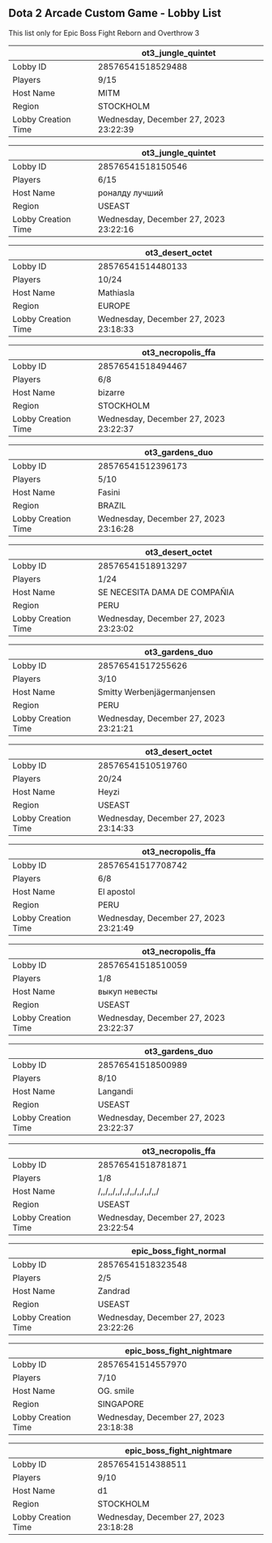 ## Dota 2 Arcade Custom Game - Lobby List

This list only for Epic Boss Fight Reborn and Overthrow 3

|  | ot3_jungle_quintet |
| ------ | ------ |
| Lobby ID | 28576541518529488 |
| Players | 9/15 |
| Host Name | MITM |
| Region | STOCKHOLM |
| Lobby Creation Time | Wednesday, December 27, 2023 23:22:39 |


|  | ot3_jungle_quintet |
| ------ | ------ |
| Lobby ID | 28576541518150546 |
| Players | 6/15 |
| Host Name | роналду лучший |
| Region | USEAST |
| Lobby Creation Time | Wednesday, December 27, 2023 23:22:16 |


|  | ot3_desert_octet |
| ------ | ------ |
| Lobby ID | 28576541514480133 |
| Players | 10/24 |
| Host Name | Mathiasla |
| Region | EUROPE |
| Lobby Creation Time | Wednesday, December 27, 2023 23:18:33 |


|  | ot3_necropolis_ffa |
| ------ | ------ |
| Lobby ID | 28576541518494467 |
| Players | 6/8 |
| Host Name | bizarre |
| Region | STOCKHOLM |
| Lobby Creation Time | Wednesday, December 27, 2023 23:22:37 |


|  | ot3_gardens_duo |
| ------ | ------ |
| Lobby ID | 28576541512396173 |
| Players | 5/10 |
| Host Name | Fasini |
| Region | BRAZIL |
| Lobby Creation Time | Wednesday, December 27, 2023 23:16:28 |


|  | ot3_desert_octet |
| ------ | ------ |
| Lobby ID | 28576541518913297 |
| Players | 1/24 |
| Host Name | SE NECESITA DAMA DE COMPAÑIA |
| Region | PERU |
| Lobby Creation Time | Wednesday, December 27, 2023 23:23:02 |


|  | ot3_gardens_duo |
| ------ | ------ |
| Lobby ID | 28576541517255626 |
| Players | 3/10 |
| Host Name | Smitty Werbenjägermanjensen |
| Region | PERU |
| Lobby Creation Time | Wednesday, December 27, 2023 23:21:21 |


|  | ot3_desert_octet |
| ------ | ------ |
| Lobby ID | 28576541510519760 |
| Players | 20/24 |
| Host Name | Heyzi |
| Region | USEAST |
| Lobby Creation Time | Wednesday, December 27, 2023 23:14:33 |


|  | ot3_necropolis_ffa |
| ------ | ------ |
| Lobby ID | 28576541517708742 |
| Players | 6/8 |
| Host Name | El apostol |
| Region | PERU |
| Lobby Creation Time | Wednesday, December 27, 2023 23:21:49 |


|  | ot3_necropolis_ffa |
| ------ | ------ |
| Lobby ID | 28576541518510059 |
| Players | 1/8 |
| Host Name | выкуп невесты |
| Region | USEAST |
| Lobby Creation Time | Wednesday, December 27, 2023 23:22:37 |


|  | ot3_gardens_duo |
| ------ | ------ |
| Lobby ID | 28576541518500989 |
| Players | 8/10 |
| Host Name | Langandi |
| Region | USEAST |
| Lobby Creation Time | Wednesday, December 27, 2023 23:22:37 |


|  | ot3_necropolis_ffa |
| ------ | ------ |
| Lobby ID | 28576541518781871 |
| Players | 1/8 |
| Host Name | /,,/,,/,,/,,/,,/,,/,,/,,/ |
| Region | USEAST |
| Lobby Creation Time | Wednesday, December 27, 2023 23:22:54 |


|  | epic_boss_fight_normal |
| ------ | ------ |
| Lobby ID | 28576541518323548 |
| Players | 2/5 |
| Host Name | Zandrad |
| Region | USEAST |
| Lobby Creation Time | Wednesday, December 27, 2023 23:22:26 |


|  | epic_boss_fight_nightmare |
| ------ | ------ |
| Lobby ID | 28576541514557970 |
| Players | 7/10 |
| Host Name | OG. smile |
| Region | SINGAPORE |
| Lobby Creation Time | Wednesday, December 27, 2023 23:18:38 |


|  | epic_boss_fight_nightmare |
| ------ | ------ |
| Lobby ID | 28576541514388511 |
| Players | 9/10 |
| Host Name | d1 |
| Region | STOCKHOLM |
| Lobby Creation Time | Wednesday, December 27, 2023 23:18:28 |


